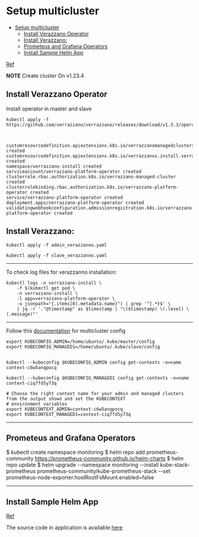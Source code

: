 # Setup multicluster
- [Setup multicluster](#setup-multicluster)
  - [Install Verazzano Operator](#install-verazzano-operator)
  - [Install Verazzano:](#install-verazzano)
  - [Prometeus and Grafana Operators](#prometeus-and-grafana-operators)
  - [Install Sample Helm App](#install-sample-helm-app)


[Ref](https://verrazzano.io/latest/docs/setup/install/multicluster/)


**NOTE** Create cluster On v1.23.4

## Install Verazzano Operator

Install operator in master and slave

```shell
kubectl apply -f https://github.com/verrazzano/verrazzano/releases/download/v1.3.3/operator.yaml



customresourcedefinition.apiextensions.k8s.io/verrazzanomanagedclusters.clusters.verrazzano.io created
customresourcedefinition.apiextensions.k8s.io/verrazzanos.install.verrazzano.io created
namespace/verrazzano-install created
serviceaccount/verrazzano-platform-operator created
clusterrole.rbac.authorization.k8s.io/verrazzano-managed-cluster created
clusterrolebinding.rbac.authorization.k8s.io/verrazzano-platform-operator created
service/verrazzano-platform-operator created
deployment.apps/verrazzano-platform-operator created
validatingwebhookconfiguration.admissionregistration.k8s.io/verrazzano-platform-operator created

```

## Install Verazzano: 

`kubectl apply -f admin_verazzanno.yaml`

`kubectl apply -f slave_verazzanno.yaml`

---

To check log files for verazzanno installation: 

```shell
kubectl logs -n verrazzano-install \
    -f $(kubectl get pod \
    -n verrazzano-install \
    -l app=verrazzano-platform-operator \
    -o jsonpath="{.items[0].metadata.name}") | grep '^{.*}$' \
    | jq -r '."@timestamp" as $timestamp | "\($timestamp) \(.level) \(.message)"'

```

---


Follow this [documentation](https://verrazzano.io/latest/docs/setup/install/multicluster/) for multicluster config


```shell
export KUBECONFIG_ADMIN=/home/ubuntu/.kube/master/config
export KUBECONFIG_MANAGED1=/home/ubuntu/.kube/slave/config


kubectl --kubeconfig $KUBECONFIG_ADMIN config get-contexts -o=name
context-c6w5anqpocq

kubectl --kubeconfig $KUBECONFIG_MANAGED1 config get-contexts -o=name
context-ciq7fd5y73q

# Choose the right context name for your admin and managed clusters from the output shown and set the KUBECONTEXT
# environment variables
export KUBECONTEXT_ADMIN=context-c6w5anqpocq
export KUBECONTEXT_MANAGED1=context-ciq7fd5y73q
```


---

## Prometeus and Grafana Operators

$ kubectl create namespace monitoring
$ helm repo add prometheus-community https://prometheus-community.github.io/helm-charts
$ helm repo update 
$ helm upgrade --namespace monitoring --install kube-stack-prometheus prometheus-community/kube-prometheus-stack --set prometheus-node-exporter.hostRootFsMount.enabled=false


---
## Install Sample Helm App

[Ref](https://verrazzano.io/latest/docs/samples/multicluster/hello-helidon/)


The source code in application is available [here](https://github.com/verrazzano/examples/tree/master/hello-helidon)

